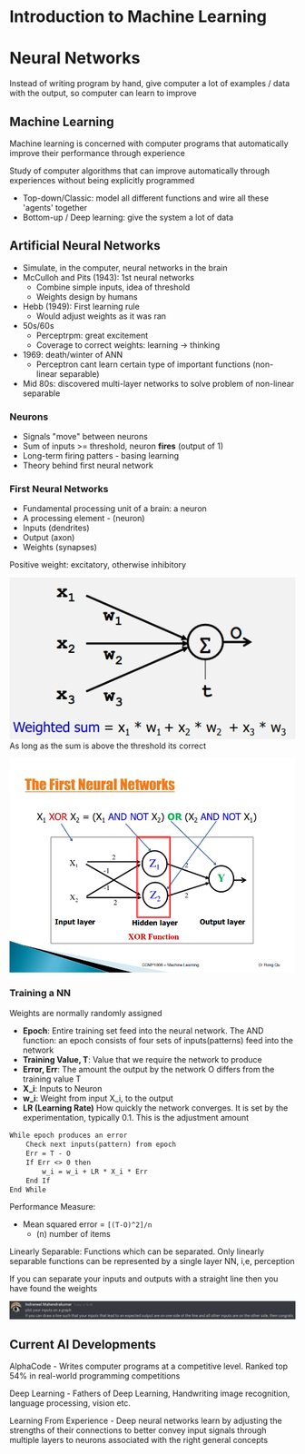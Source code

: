 # Introduction to Machine Learning
# Neural Networks
Instead of writing program by hand, give computer a lot of examples / data with the output, so computer can learn to improve

## Machine Learning
Machine learning is concerned with computer programs that automatically improve their performance through experience 

Study of computer algorithms that can improve automatically through experiences without being explicitly programmed

- Top-down/Classic: model all different functions and wire all these 'agents' together
- Bottom-up / Deep learning: give the system a lot of data 
## Artificial Neural Networks
- Simulate, in the computer, neural networks in the brain
- McCulloh and Pits (1943): 1st neural networks
	- Combine simple inputs, idea of threshold
	- Weights design by humans
- Hebb (1949): First learning rule
	- Would adjust weights as it was ran
- 50s/60s
	- Perceptrpm: great excitement
	- Coverage to correct weights: learning $\to$ thinking
- 1969: death/winter of ANN 
	- Perceptron cant learn certain type of important functions (non- linear separable)
- Mid 80s: discovered multi-layer networks to solve problem of non-linear separable

### Neurons
- Signals "move" between neurons
- Sum of inputs >= threshold, neuron **fires** (output of 1)
- Long-term firing patters - basing learning
- Theory behind first neural network

### First Neural Networks
- Fundamental processing unit of a brain: a neuron
- A processing element - (neuron)
- Inputs (dendrites)
- Output (axon)
- Weights (synapses)

Positive weight: excitatory, otherwise inhibitory 

![8f7d9d6504f97d72a58c200294c3014e.png](../_resources/8f7d9d6504f97d72a58c200294c3014e.png)
As long as the sum is above the threshold its correct

![2edf4d1b6db1e258e068d9f261d7b02a.png](../_resources/2edf4d1b6db1e258e068d9f261d7b02a.png)

### Training a NN
Weights are normally randomly assigned
- **Epoch**: Entire training set feed into the neural network. The AND function: an epoch consists of four sets of inputs(patterns) feed into the network
- **Training Value, T**: Value that we require the network to produce
- **Error, Err**: The amount the output by the network O differs from the training value T
- **X_i**: Inputs to Neuron
- **w_i**: Weight from input X_i, to the output 
- **LR (Learning Rate)** How quickly the network converges. It is set by the experimentation, typically 0.1. This is the adjustment amount

```
While epoch produces an error
	Check next inputs(pattern) from epoch
	Err = T - O
	If Err <> 0 then
		w_i = w_i + LR * X_i * Err
	End If
End While
```

Performance Measure:
- Mean squared error = `[(T-O)^2]/n`
	- (n) number of items

Linearly Separable: Functions which can be separated. Only linearly separable functions can be represented by a single layer NN, i,e, perception

If you can separate your inputs and outputs with a straight line then you have found the weights

![15786801da80d2bbcf14b1b38be2beaf.png](../_resources/15786801da80d2bbcf14b1b38be2beaf.png)

## Current AI Developments
AlphaCode - Writes computer programs at a competitive level. Ranked top 54% in real-world programming competitions

Deep Learning - Fathers of Deep Learning, Handwriting image recognition, language processing, vision etc.

Learning From Experience - Deep neural networks learn by adjusting the strengths of their connections to better convey input signals through multiple layers to neurons associated with the right general concepts